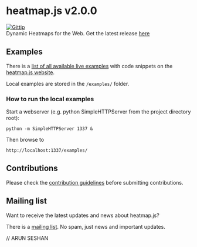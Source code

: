 # heatmap.js v2.0.0

[![Gittip](http://img.shields.io/gittip/pa7.svg)](https://www.gittip.com/pa7/)
<br />Dynamic Heatmaps for the Web. Get the latest release [here](https://github.com/pa7/heatmap.js/releases)

## Examples

There is a [list of all available live examples](http://www.patrick-wied.at/static/heatmapjs/examples.html) with code snippets on the [heatmap.js website](http://www.patrick-wied.at/static/heatmapjs/).

Local examples are stored in the `/examples/` folder.


### How to run the local examples

Start a webserver (e.g. python SimpleHTTPServer from the project directory root):

`python -m SimpleHTTPServer 1337 &`

Then browse to 

`http://localhost:1337/examples/`

## Contributions

Please check the [contribution guidelines](#) before submitting contributions.

## Mailing list

Want to receive the latest updates and news about heatmap.js? 

There is a [mailing list](http://eepurl.com/0mmV5). No spam, just news and important updates.

// ARUN SESHAN
